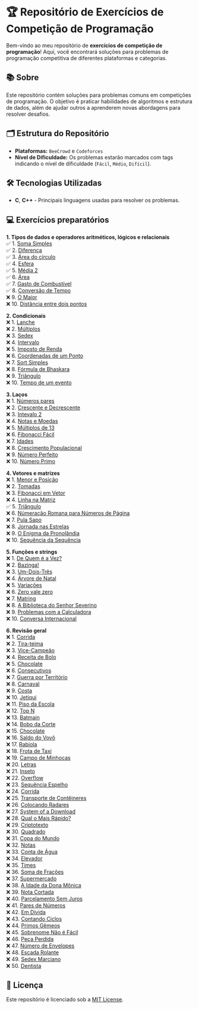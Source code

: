 # 🏆 Repositório de Exercícios de Competição de Programação

Bem-vindo ao meu repositório de **exercícios de competição de programação**! Aqui, você encontrará soluções para problemas de programação competitiva de diferentes plataformas e categorias.

## 📚 Sobre

Este repositório contém soluções para problemas comuns em competições de programação. O objetivo é praticar habilidades de algoritmos e estrutura de dados, além de ajudar outros a aprenderem novas abordagens para resolver desafios.

## 🗂 Estrutura do Repositório

- **Plataformas:** `BeeCrowd` e `Codeforces`
- **Nível de Dificuldade:** Os problemas estarão marcados com tags indicando o nível de dificuldade (`Fácil`, `Médio`, `Difícil`).

## 🛠 Tecnologias Utilizadas

* **C**, **C++** - Principais linguagens usadas para resolver os problemas.

## 💻 Exercícios preparatórios 
**1. Tipos de dados e operadores aritméticos, lógicos e relacionais**  
    ✅ 1. [Soma Simples](https://www.beecrowd.com.br/judge/pt/problems/view/1003)  
    ✅ 2. [Diferença](https://www.beecrowd.com.br/judge/pt/problems/view/1007)  
    ✅ 3. [Área do círculo](https://www.beecrowd.com.br/judge/pt/problems/view/1002)  
    ✅ 4. [Esfera](https://www.beecrowd.com.br/judge/pt/problems/view/1011)  
    ✅ 5. [Média 2](https://www.beecrowd.com.br/judge/pt/problems/view/1006)  
    ✅ 6. [Área](https://www.beecrowd.com.br/judge/pt/problems/view/1012)  
    ✅ 7. [Gasto de Combustível](https://www.beecrowd.com.br/judge/pt/problems/view/1017)  
    ✅ 8. [Conversão de Tempo](https://www.beecrowd.com.br/judge/pt/problems/view/1019)  
    ❌ 9. [O Maior](https://www.beecrowd.com.br/judge/pt/problems/view/1013)  
    ❌ 10. [Distância entre dois pontos](https://www.beecrowd.com.br/judge/pt/problems/view/1015)  

**2. Condicionais**     
    ❌ 1. [Lanche](https://www.beecrowd.com.br/judge/pt/problems/view/1038)  
    ❌ 2. [Múltiplos](https://www.beecrowd.com.br/judge/pt/problems/view/1044)  
    ❌ 3. [Sedex](https://www.beecrowd.com.br/judge/pt/problems/view/2375)  
    ❌ 4. [Intervalo](https://www.beecrowd.com.br/judge/pt/problems/view/1037)  
    ❌ 5. [Imposto de Renda](https://www.beecrowd.com.br/judge/pt/problems/view/1051)  
    ❌ 6. [Coordenadas de um Ponto](https://www.beecrowd.com.br/judge/pt/problems/view/1041)  
    ❌ 7. [Sort Simples](https://www.beecrowd.com.br/judge/pt/problems/view/1042)  
    ❌ 8. [Fórmula de Bhaskara](https://www.beecrowd.com.br/judge/pt/problems/view/1036)  
    ❌ 9. [Triângulo](https://www.beecrowd.com.br/judge/pt/problems/view/1043)  
    ❌ 10. [Tempo de um evento](https://www.beecrowd.com.br/judge/pt/problems/view/1061)  

**3. Laços**  
    ❌ 1. [Números pares](https://www.beecrowd.com.br/judge/pt/problems/view/1059)  
    ❌ 2. [Crescente e Decrescente](https://www.beecrowd.com.br/judge/pt/problems/view/1113)  
    ❌ 3. [Intevalo 2](https://www.beecrowd.com.br/judge/pt/problems/view/1072)  
    ❌ 4. [Notas e Moedas](https://www.beecrowd.com.br/judge/pt/problems/view/1021)  
    ❌ 5. [Múltiplos de 13](https://www.beecrowd.com.br/judge/pt/problems/view/1132)  
    ❌ 6. [Fibonacci Fácil](https://www.beecrowd.com.br/judge/pt/problems/view/1151)  
    ❌ 7. [Idades](https://www.beecrowd.com.br/judge/pt/problems/view/1154)  
    ❌ 8. [Crescimento Populacional](https://www.beecrowd.com.br/judge/pt/problems/view/1160)  
    ❌ 9. [Número Perfeito](https://www.beecrowd.com.br/judge/pt/problems/view/1164)  
    ❌ 10. [Número Primo](https://www.beecrowd.com.br/judge/pt/problems/view/1165)  

**4. Vetores e matrizes**  
    ❌ 1. [Menor e Posição](https://www.beecrowd.com.br/judge/pt/problems/view/1180)  
    ❌ 2. [Tomadas](https://www.beecrowd.com.br/judge/pt/problems/view/1930)  
    ❌ 3. [Fibonacci em Vetor](https://www.beecrowd.com.br/judge/pt/problems/view/1176)  
    ❌ 4. [Linha na Matriz](https://www.beecrowd.com.br/judge/pt/problems/view/1181)  
    ✅ 5. [Triângulo](https://www.beecrowd.com.br/judge/pt/problems/view/1929)  
    ❌ 6. [Númeração Romana para Números de Página](https://www.beecrowd.com.br/judge/pt/problems/view/1960)  
    ❌ 7. [Pula Sapo](https://www.beecrowd.com.br/judge/pt/problems/view/1961)  
    ❌ 8. [Jornada nas Estrelas](https://www.beecrowd.com.br/judge/pt/problems/view/1973)  
    ❌ 9. [O Enigma da Pronolândia](https://www.beecrowd.com.br/judge/pt/problems/view/1984)  
    ❌ 10. [Sequência da Sequência](https://www.beecrowd.com.br/judge/pt/problems/view/2028)  

**5. Funções e strings**  
    ❌ 1. [De Quem é a Vez?](https://www.beecrowd.com.br/judge/pt/problems/view/1914)  
    ❌ 2. [Bazinga!](https://www.beecrowd.com.br/judge/pt/problems/view/1828)  
    ❌ 3. [Um-Dois-Três](https://www.beecrowd.com.br/judge/pt/problems/view/1332)  
    ❌ 4. [Árvore de Natal](https://www.beecrowd.com.br/judge/pt/problems/view/1768)  
    ❌ 5. [Variações](https://www.beecrowd.com.br/judge/pt/problems/view/1632)  
    ❌ 6. [Zero vale zero](https://www.beecrowd.com.br/judge/pt/problems/view/1871)  
    ❌ 7. [Matring](https://www.beecrowd.com.br/judge/pt/problems/view/1803)  
    ❌ 8. [A Biblioteca do Senhor Severino](https://www.beecrowd.com.br/judge/pt/problems/view/2137)  
    ❌ 9. [Problemas com a Calculadora](https://www.beecrowd.com.br/judge/pt/problems/view/2694)  
    ❌ 10. [Conversa Internacional](https://www.beecrowd.com.br/judge/pt/problems/view/1581)  

**6. Revisão geral**  
    ❌ 1. [Corrida](https://www.beecrowd.com.br/judge/pt/problems/view/2416)  
    ❌ 2. [Tira-teima](https://www.beecrowd.com.br/judge/pt/problems/view/2424)  
    ❌ 3. [Vice-Campeão](https://www.beecrowd.com.br/judge/pt/problems/view/2408)  
    ❌ 4. [Receita de Bolo](https://www.beecrowd.com.br/judge/pt/problems/view/2423)  
    ❌ 5. [Chocolate](https://www.beecrowd.com.br/judge/pt/problems/view/2427)  
    ❌ 6. [Consecutivos](https://www.beecrowd.com.br/judge/pt/problems/view/2415)  
    ❌ 7. [Guerra por Território](https://www.beecrowd.com.br/judge/pt/problems/view/2420)  
    ❌ 8. [Carnaval](https://www.beecrowd.com.br/judge/pt/problems/view/2418)  
    ❌ 9. [Costa](https://www.beecrowd.com.br/judge/pt/problems/view/2419)  
    ❌ 10. [Jetiqui](https://www.beecrowd.com.br/judge/pt/problems/view/2587)  
    ❌ 11. [Piso da Escola](https://www.beecrowd.com.br/judge/pt/problems/view/2786)  
    ❌ 12. [Top N](https://www.beecrowd.com.br/judge/pt/problems/view/1943)  
    ❌ 13. [Batmain](https://www.beecrowd.com.br/judge/pt/problems/view/2510)  
    ❌ 14. [Bobo da Corte](https://www.beecrowd.com.br/judge/pt/problems/view/2963)  
    ❌ 15. [Chocolate](https://www.beecrowd.com.br/judge/pt/problems/view/2328)  
    ❌ 16. [Saldo do Vovô](https://www.beecrowd.com.br/judge/pt/problems/view/2434)  
    ❌ 17. [Rabiola](https://www.beecrowd.com.br/judge/pt/problems/view/1876)  
    ❌ 18. [Frota de Taxi](https://www.beecrowd.com.br/judge/pt/problems/view/2295)  
    ❌ 19. [Campo de Minhocas](https://www.beecrowd.com.br/judge/pt/problems/view/2293)  
    ❌ 20. [Letras](https://www.beecrowd.com.br/judge/pt/problems/view/2457)  
    ❌ 21. [Inseto](https://www.beecrowd.com.br/judge/pt/problems/view/2862)  
    ❌ 22. [Overflow](https://www.beecrowd.com.br/judge/pt/problems/view/2342)  
    ❌ 23. [Sequência Espelho](https://www.beecrowd.com.br/judge/pt/problems/view/2157)  
    ❌ 24. [Corrida](https://www.beecrowd.com.br/judge/pt/problems/view/2396)  
    ❌ 25. [Transporte de Contêineres](https://www.beecrowd.com.br/judge/pt/problems/view/2395)  
    ❌ 26. [Colocando Radares](https://www.beecrowd.com.br/judge/pt/problems/view/2598)  
    ❌ 27. [System of a Download](https://www.beecrowd.com.br/judge/pt/problems/view/2582)  
    ❌ 28. [Qual o Mais Rápido?](https://www.beecrowd.com.br/judge/pt/problems/view/2175)  
    ❌ 29. [Criptotexto](https://www.beecrowd.com.br/judge/pt/problems/view/2866)  
    ❌ 30. [Quadrado](https://www.beecrowd.com.br/judge/pt/problems/view/2471)  
    ❌ 31. [Copa do Mundo](https://www.beecrowd.com.br/judge/pt/problems/view/2376)  
    ❌ 32. [Notas](https://www.beecrowd.com.br/judge/pt/problems/view/2469)  
    ❌ 33. [Conta de Água](https://www.beecrowd.com.br/judge/pt/problems/view/2369)  
    ❌ 34. [Elevador](https://www.beecrowd.com.br/judge/pt/problems/view/2378)  
    ❌ 35. [Times](https://www.beecrowd.com.br/judge/pt/problems/view/2370)  
    ❌ 36. [Soma de Frações](https://www.beecrowd.com.br/judge/pt/problems/view/2443)  
    ❌ 37. [Supermercado](https://www.beecrowd.com.br/judge/pt/problems/view/3058)  
    ❌ 38. [A Idade da Dona Mônica](https://www.beecrowd.com.br/judge/pt/problems/view/3047)  
    ❌ 39. [Nota Cortada](https://www.beecrowd.com.br/judge/pt/problems/view/3049)  
    ❌ 40. [Parcelamento Sem Juros](https://www.beecrowd.com.br/judge/pt/problems/view/3060)  
    ❌ 41. [Pares de Números](https://www.beecrowd.com.br/judge/pt/problems/view/3059)  
    ❌ 42. [Em Dívida](https://www.beecrowd.com.br/judge/pt/problems/view/2044)     
    ❌ 43. [Contando Ciclos](https://www.beecrowd.com.br/judge/pt/problems/view/2497)       
    ❌ 44. [Primos Gêmeos](https://www.beecrowd.com.br/judge/pt/problems/view/3165)     
    ❌ 45. [Sobrenome Não é Fácil](https://www.beecrowd.com.br/judge/pt/problems/view/3358)     
    ❌ 46. [Peça Perdida](https://www.beecrowd.com.br/judge/pt/problems/view/2322)      
    ❌ 47. [Número de Envelopes](https://www.beecrowd.com.br/judge/pt/problems/view/2341)       
    ❌ 48. [Escada Rolante](https://www.beecrowd.com.br/judge/pt/problems/view/2390)    
    ❌ 49. [Sedex Marciano](https://www.beecrowd.com.br/judge/pt/problems/view/2382)    
    ❌ 50. [Dentista](https://www.beecrowd.com.br/judge/pt/problems/view/2387)  


## 📄 Licença

Este repositório é licenciado sob a [MIT License](LICENSE).